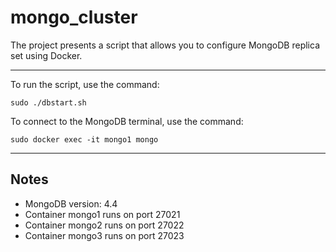 # mongo_cluster
The project presents a script that allows you to configure MongoDB replica set using Docker.
***
To run the script, use the command:
```
sudo ./dbstart.sh
```
To connect to the MongoDB terminal, use the command:
```
sudo docker exec -it mongo1 mongo
```
***
## Notes
* MongoDB version: 4.4
* Container mongo1 runs on port 27021
* Container mongo2 runs on port 27022
* Container mongo3 runs on port 27023
